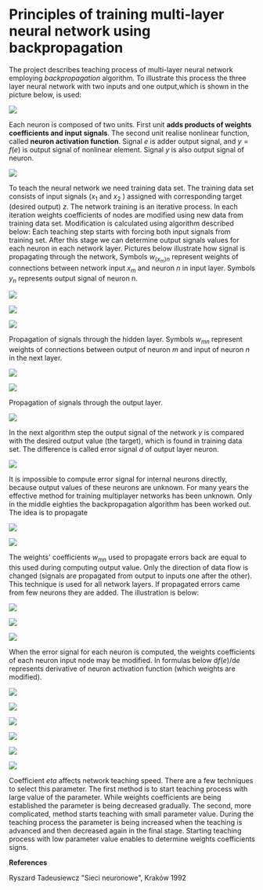 # Principles of training multi-layer neural network using backpropagation

The project describes teaching process of multi-layer neural network employing
*backpropagation* algorithm. To illustrate this process the three layer neural
network with two inputs and one output,which is shown in the picture below, is
used:

![](http://whudoc.qiniudn.com/2016/backpropagation/img01.gif)

Each neuron is composed of two units. First unit **adds products of weights
coefficients and input signals**. The second unit realise nonlinear function,
called **neuron activation function**. Signal $e$ is adder output signal, and
$y = f(e)$ is output signal of nonlinear element. Signal $y$ is also output
signal of neuron.

![](http://whudoc.qiniudn.com/2016/backpropagation/img01b.gif)

To teach the neural network we need training data set. The training data set
consists of input signals ($x_1$ and $x_2$ ) assigned with corresponding target
(desired output) $z$. The network training is an iterative process. In each
iteration weights coefficients of nodes are modified using new data from
training data set. Modification is calculated using algorithm described below:
Each teaching step starts with forcing both input signals from training set.
After this stage we can determine output signals values for each neuron in each
network layer. Pictures below illustrate how signal is propagating through the
network, Symbols $w_{(x_m)n}$ represent weights of connections between network
input $x_m$ and neuron $n$ in input layer. Symbols $y_n$ represents output
signal of neuron n.

![](http://whudoc.qiniudn.com/2016/backpropagation/img02.gif)

![](http://whudoc.qiniudn.com/2016/backpropagation/img03.gif)

![](http://whudoc.qiniudn.com/2016/backpropagation/img04.gif)

Propagation of signals through the hidden layer. Symbols $w_{mn}$ represent
weights of connections between output of neuron $m$ and input of neuron $n$ in
the next layer.

![](http://whudoc.qiniudn.com/2016/backpropagation/img05.gif)

![](http://whudoc.qiniudn.com/2016/backpropagation/img06.gif)

Propagation of signals through the output layer.

![](http://whudoc.qiniudn.com/2016/backpropagation/img07.gif)

In the next algorithm step the output signal of the network $y$ is compared
with the desired output value (the target), which is found in training data
set. The difference is called error signal $d$ of output layer neuron.

![](http://whudoc.qiniudn.com/2016/backpropagation/img08.gif)

It is impossible to compute error signal for internal neurons directly, because
output values of these neurons are unknown. For many years the effective method
for training multiplayer networks has been unknown. Only in the middle eighties
the backpropagation algorithm has been worked out. The idea is to propagate

![](http://whudoc.qiniudn.com/2016/backpropagation/img09.gif)

![](http://whudoc.qiniudn.com/2016/backpropagation/img10.gif)

The weights' coefficients $w_{mn}$ used to propagate errors back are equal to
this used during computing output value. Only the direction of data flow is
changed (signals are propagated from output to inputs one after the other).
This technique is used for all network layers. If propagated errors came from
few neurons they are added. The illustration is below:

![](http://whudoc.qiniudn.com/2016/backpropagation/img11.gif)

![](http://whudoc.qiniudn.com/2016/backpropagation/img12.gif)

![](http://whudoc.qiniudn.com/2016/backpropagation/img13.gif)

When the error signal for each neuron is computed, the weights coefficients of
each neuron input node may be modified. In formulas below
$\text{d}f(e)/\text{d}e$ represents derivative of neuron activation function
(which weights are modified).

![](http://whudoc.qiniudn.com/2016/backpropagation/img14.gif)

![](http://whudoc.qiniudn.com/2016/backpropagation/img15.gif)

![](http://whudoc.qiniudn.com/2016/backpropagation/img16.gif)

![](http://whudoc.qiniudn.com/2016/backpropagation/img17.gif)

![](http://whudoc.qiniudn.com/2016/backpropagation/img18.gif)

![](http://whudoc.qiniudn.com/2016/backpropagation/img19.gif)

Coefficient $eta$ affects network teaching speed. There are a few techniques to
select this parameter. The first method is to start teaching process with large
value of the parameter. While weights coefficients are being established the
parameter is being decreased gradually. The second, more complicated, method
starts teaching with small parameter value. During the teaching process the
parameter is being increased when the teaching is advanced and then decreased
again in the final stage. Starting teaching process with low parameter value
enables to determine weights coefficients signs.

**References**

Ryszard Tadeusiewcz "Sieci neuronowe", Kraków 1992
